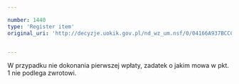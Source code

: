 ```yaml
---

number: 1440
type: 'Register item'
original_uri: 'http://decyzje.uokik.gov.pl/nd_wz_um.nsf/0/04166A937BCCC46DC125747800377E02?OpenDocument'


---
```


W przypadku nie dokonania pierwszej wpłaty, zadatek o jakim mowa w pkt. 1 nie podlega zwrotowi. 
